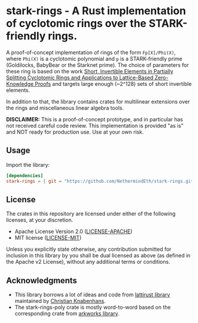 # stark-rings - A Rust implementation of cyclotomic rings over the STARK-friendly rings.

A proof-of-concept implementation of rings of the form `Fp[X]/Phi(X)`, where `Phi(X)` is a cyclotomic polynomial and `p` is a STARK-friendly prime (Goldilocks, BabyBear or the Starknet prime). The choice of parameters for these ring is based on the work 
[Short, Invertible Elements in Partially Splitting Cyclotomic Rings and Applications to Lattice-Based Zero-Knowledge Proofs](https://eprint.iacr.org/2017/523) and targets large enough (~2^128) sets of short invertible elements.

In addition to that, the library contains crates for multilinear extensions over the rings and miscellaneous linear algebra tools.

**DISCLAIMER:** This is a proof-of-concept prototype, and in particular has not received careful code review. This implementation is provided "as is" and NOT ready for production use. Use at your own risk.

## Usage
Import the library:
```toml
[dependencies]
stark-rings = { git = "https://github.com/NethermindEth/stark-rings.git", package = "stark-rings"}
```

## License
The crates in this repository are licensed under either of the following licenses, at your discretion.

* Apache License Version 2.0 ([LICENSE-APACHE](LICENSE-APACHE))
* MIT license ([LICENSE-MIT](LICENSE-MIT))


Unless you explicitly state otherwise, any contribution submitted for inclusion in this library by you shall be dual licensed as above (as defined in the Apache v2 License), without any additional terms or conditions.

## Acknowledgments

- This library borrows a lot of ideas and code from [lattirust library](https://github.com/cknabs/lattirust) maintained by [Christian Knabenhans](https://github.com/cknabs).
- The stark-rings-poly crate is mostly word-to-word based on the corresponding crate from [arkworks library](https://github.com/arkworks-rs/algebra).